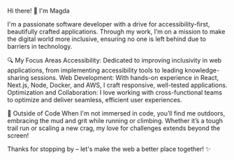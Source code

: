 Hi there! 👋 I'm Magda

I'm a passionate software developer with a drive for accessibility-first, beautifully crafted applications. Through my work, I’m on a mission to make the digital world more inclusive, ensuring no one is left behind due to barriers in technology.

🔍 My Focus Areas
Accessibility: Dedicated to improving inclusivity in web applications, from implementing accessibility tools to leading knowledge-sharing sessions.
Web Development: With hands-on experience in React, Next.js, Node, Docker, and AWS, I craft responsive, well-tested applications.
Optimization and Collaboration: I love working with cross-functional teams to optimize and deliver seamless, efficient user experiences.

🌲 Outside of Code
When I'm not immersed in code, you’ll find me outdoors, embracing the mud and grit while running or climbing. Whether it’s a tough trail run or scaling a new crag, my love for challenges extends beyond the screen!

Thanks for stopping by – let's make the web a better place together! ✨

